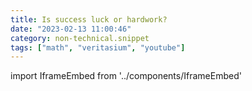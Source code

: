 ```yaml
---
title: Is success luck or hardwork?
date: "2023-02-13 11:00:46"
category: non-technical.snippet
tags: ["math", "veritasium", "youtube"]
---
```


import IframeEmbed from '../components/IframeEmbed'

<IframeEmbed src='https://www.youtube.com/embed/3LopI4YeC4I' />

